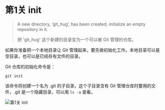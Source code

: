 
# 第1关 init

> A new directory, ‘git_hug’, has been created; initialize an empty repository in it.
>
> 把 'git_hug' 这个新建的目录变为一个可以被 Git 管理的仓库。

如果你准备把一个本地目录让 Git 管理起来，要先做初始化工作。本地目录可以是空目录，也可以是已经存有文件的目录。

Git 仓库的初始化命令是：

```shell
git init
```

该命令将创建一个名为 .git 的子目录，这个子目录含有 Git 管理仓库时要用的文件，.git 是一个隐藏目录，可以用 `ls -a` 查看。

![第1关 init](./images/level-1-init.png)
